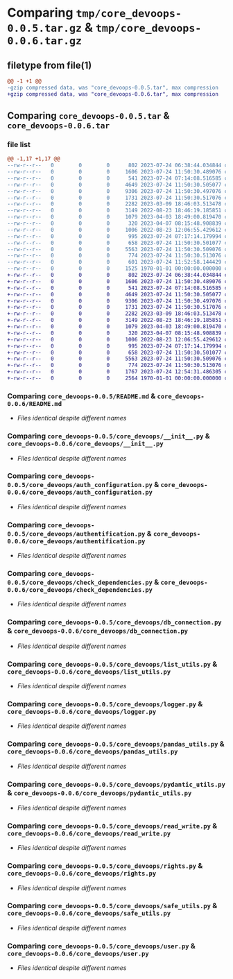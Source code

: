 # Comparing `tmp/core_devoops-0.0.5.tar.gz` & `tmp/core_devoops-0.0.6.tar.gz`

## filetype from file(1)

```diff
@@ -1 +1 @@
-gzip compressed data, was "core_devoops-0.0.5.tar", max compression
+gzip compressed data, was "core_devoops-0.0.6.tar", max compression
```

## Comparing `core_devoops-0.0.5.tar` & `core_devoops-0.0.6.tar`

### file list

```diff
@@ -1,17 +1,17 @@
--rw-r--r--   0        0        0      802 2023-07-24 06:38:44.034844 core_devoops-0.0.5/README.md
--rw-r--r--   0        0        0     1606 2023-07-24 11:50:30.489076 core_devoops-0.0.5/core_devoops/__init__.py
--rw-r--r--   0        0        0      541 2023-07-24 07:14:08.516585 core_devoops-0.0.5/core_devoops/auth_configuration.py
--rw-r--r--   0        0        0     4649 2023-07-24 11:50:30.505077 core_devoops-0.0.5/core_devoops/authentification.py
--rw-r--r--   0        0        0     9306 2023-07-24 11:50:30.497076 core_devoops-0.0.5/core_devoops/check_dependencies.py
--rw-r--r--   0        0        0     1731 2023-07-24 11:50:30.517076 core_devoops-0.0.5/core_devoops/db_connection.py
--rw-r--r--   0        0        0     2282 2023-03-09 18:46:03.513478 core_devoops-0.0.5/core_devoops/list_utils.py
--rw-r--r--   0        0        0     3149 2022-08-23 18:46:19.185851 core_devoops-0.0.5/core_devoops/logger.py
--rw-r--r--   0        0        0     1079 2023-04-03 18:49:00.819470 core_devoops-0.0.5/core_devoops/pandas_utils.py
--rw-r--r--   0        0        0      320 2023-04-07 08:15:48.908839 core_devoops-0.0.5/core_devoops/permissions.py
--rw-r--r--   0        0        0     1006 2022-08-23 12:06:55.429612 core_devoops-0.0.5/core_devoops/pydantic_utils.py
--rw-r--r--   0        0        0      995 2023-07-24 07:17:14.179994 core_devoops-0.0.5/core_devoops/read_write.py
--rw-r--r--   0        0        0      658 2023-07-24 11:50:30.501077 core_devoops-0.0.5/core_devoops/rights.py
--rw-r--r--   0        0        0     5563 2023-07-24 11:50:30.509076 core_devoops-0.0.5/core_devoops/safe_utils.py
--rw-r--r--   0        0        0      774 2023-07-24 11:50:30.513076 core_devoops-0.0.5/core_devoops/user.py
--rw-r--r--   0        0        0      601 2023-07-24 11:52:58.144429 core_devoops-0.0.5/pyproject.toml
--rw-r--r--   0        0        0     1525 1970-01-01 00:00:00.000000 core_devoops-0.0.5/PKG-INFO
+-rw-r--r--   0        0        0      802 2023-07-24 06:38:44.034844 core_devoops-0.0.6/README.md
+-rw-r--r--   0        0        0     1606 2023-07-24 11:50:30.489076 core_devoops-0.0.6/core_devoops/__init__.py
+-rw-r--r--   0        0        0      541 2023-07-24 07:14:08.516585 core_devoops-0.0.6/core_devoops/auth_configuration.py
+-rw-r--r--   0        0        0     4649 2023-07-24 11:50:30.505077 core_devoops-0.0.6/core_devoops/authentification.py
+-rw-r--r--   0        0        0     9306 2023-07-24 11:50:30.497076 core_devoops-0.0.6/core_devoops/check_dependencies.py
+-rw-r--r--   0        0        0     1731 2023-07-24 11:50:30.517076 core_devoops-0.0.6/core_devoops/db_connection.py
+-rw-r--r--   0        0        0     2282 2023-03-09 18:46:03.513478 core_devoops-0.0.6/core_devoops/list_utils.py
+-rw-r--r--   0        0        0     3149 2022-08-23 18:46:19.185851 core_devoops-0.0.6/core_devoops/logger.py
+-rw-r--r--   0        0        0     1079 2023-04-03 18:49:00.819470 core_devoops-0.0.6/core_devoops/pandas_utils.py
+-rw-r--r--   0        0        0      320 2023-04-07 08:15:48.908839 core_devoops-0.0.6/core_devoops/permissions.py
+-rw-r--r--   0        0        0     1006 2022-08-23 12:06:55.429612 core_devoops-0.0.6/core_devoops/pydantic_utils.py
+-rw-r--r--   0        0        0      995 2023-07-24 07:17:14.179994 core_devoops-0.0.6/core_devoops/read_write.py
+-rw-r--r--   0        0        0      658 2023-07-24 11:50:30.501077 core_devoops-0.0.6/core_devoops/rights.py
+-rw-r--r--   0        0        0     5563 2023-07-24 11:50:30.509076 core_devoops-0.0.6/core_devoops/safe_utils.py
+-rw-r--r--   0        0        0      774 2023-07-24 11:50:30.513076 core_devoops-0.0.6/core_devoops/user.py
+-rw-r--r--   0        0        0     1767 2023-07-24 12:54:31.486305 core_devoops-0.0.6/pyproject.toml
+-rw-r--r--   0        0        0     2564 1970-01-01 00:00:00.000000 core_devoops-0.0.6/PKG-INFO
```

### Comparing `core_devoops-0.0.5/README.md` & `core_devoops-0.0.6/README.md`

 * *Files identical despite different names*

### Comparing `core_devoops-0.0.5/core_devoops/__init__.py` & `core_devoops-0.0.6/core_devoops/__init__.py`

 * *Files identical despite different names*

### Comparing `core_devoops-0.0.5/core_devoops/auth_configuration.py` & `core_devoops-0.0.6/core_devoops/auth_configuration.py`

 * *Files identical despite different names*

### Comparing `core_devoops-0.0.5/core_devoops/authentification.py` & `core_devoops-0.0.6/core_devoops/authentification.py`

 * *Files identical despite different names*

### Comparing `core_devoops-0.0.5/core_devoops/check_dependencies.py` & `core_devoops-0.0.6/core_devoops/check_dependencies.py`

 * *Files identical despite different names*

### Comparing `core_devoops-0.0.5/core_devoops/db_connection.py` & `core_devoops-0.0.6/core_devoops/db_connection.py`

 * *Files identical despite different names*

### Comparing `core_devoops-0.0.5/core_devoops/list_utils.py` & `core_devoops-0.0.6/core_devoops/list_utils.py`

 * *Files identical despite different names*

### Comparing `core_devoops-0.0.5/core_devoops/logger.py` & `core_devoops-0.0.6/core_devoops/logger.py`

 * *Files identical despite different names*

### Comparing `core_devoops-0.0.5/core_devoops/pandas_utils.py` & `core_devoops-0.0.6/core_devoops/pandas_utils.py`

 * *Files identical despite different names*

### Comparing `core_devoops-0.0.5/core_devoops/pydantic_utils.py` & `core_devoops-0.0.6/core_devoops/pydantic_utils.py`

 * *Files identical despite different names*

### Comparing `core_devoops-0.0.5/core_devoops/read_write.py` & `core_devoops-0.0.6/core_devoops/read_write.py`

 * *Files identical despite different names*

### Comparing `core_devoops-0.0.5/core_devoops/rights.py` & `core_devoops-0.0.6/core_devoops/rights.py`

 * *Files identical despite different names*

### Comparing `core_devoops-0.0.5/core_devoops/safe_utils.py` & `core_devoops-0.0.6/core_devoops/safe_utils.py`

 * *Files identical despite different names*

### Comparing `core_devoops-0.0.5/core_devoops/user.py` & `core_devoops-0.0.6/core_devoops/user.py`

 * *Files identical despite different names*


